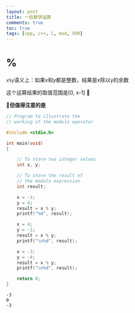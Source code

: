 ```yaml
---
layout: post
title: 一些数学运算 
comments: true
toc: true
tags: [cpp, c++, C, mod, XOR]
---
```


# %
`x%y`语义上：如果x和y都是整数，结果是x除以y的余数

这个运算结果的取值范围是[0, x-1]


**但值得注意的是**
```c++
// Program to illustrate the
// working of the modulo operator

#include <stdio.h>

int main(void)
{

	// To store two integer values
	int x, y;

	// To store the result of
	// the modulo expression
	int result;

	x = -3;
	y = 4;
	result = x % y;
	printf("%d", result);

	x = 4;
	y = -2;
	result = x % y;
	printf("\n%d", result);

	x = -3;
	y = -4;
	result = x % y;
	printf("\n%d", result);

	return 0;
}
```
```
-3
0
-3
```